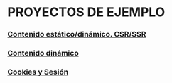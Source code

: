 # PROYECTOS DE EJEMPLO

### [Contenido estático/dinámico. CSR/SSR](https://github.com/jamj2000/nxrender)
### [Contenido dinámico](https://github.com/jamj2000/nx-dynamic)
### [Cookies y Sesión](https://github.com/jamj2000/nxsession)
